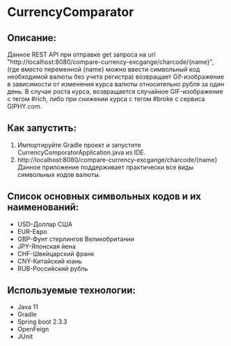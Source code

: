 # CurrencyComparator

## Описание:
Данное REST API при отправке get запроса на url "http://localhost:8080/compare-currency-excgange/charcode/{name}", 
(где вместо переменной {name} можно ввести символьный код необходимой валюты без учета регистра) возвращает Gif-изображение в зависимости от изменения курса валюты относительно рубля за один день.
В случае роста курса, возвращается случайное GIF-изображение с тегом #rich, либо при снижении курса с тегом #broke c сервиса GIPHY.com.


## Как запустить:
1. Импортируйте Gradle проект и запустите CurrencyComporatorApplication.java из IDE.
2. http://localhost:8080/compare-currency-excgange/charcode/{name}
Данное приложение поддерживает практически все виды символьных кодов валюты.

## Список основных символьных кодов и их наименований:
- USD-Доллар США
- EUR-Евро
- GBP-Фунт стерлингов Великобритании	
- JPY-Японская йена	
- CHF-Швейцарский франк	
- CNY-Китайский юань 
- RUB-Российский рубль

## Используемые технологии:
* Java 11 
* Gradle
* Spring boot 2.3.3
* OpenFeign
* JUnit
